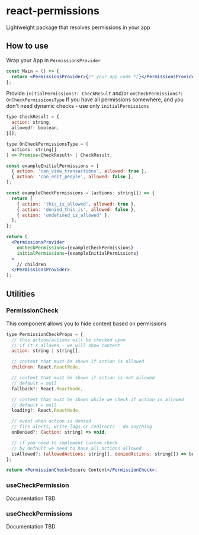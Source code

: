 # react-permissions

Lightweight package that resolves permissions in your app

## How to use

Wrap your App in `PermissionsProvider`

```jsx
const Main = () => {
  return <PermissionsProvider>{/* your app code */}</PermissionsProvider>;
};
```

Provide `initialPermissions?: CheckResult` and/or `onCheckPermissions?: OnCheckPermissionsType`
If you have all permissions somewhere, and you don't need dynamic checks - use only `initialPermissions`

```jsx
type CheckResult = {
  action: string,
  allowed?: boolean,
}[];

type OnCheckPermissionsType = (
  actions: string[]
) => Promise<CheckResult> | CheckResult;

const exampleInitialPermissions = [
  { action: 'can_view_transactions', allowed: true },
  { action: 'can_edit_people', allowed: false },
];

const exampleCheckPermissions = (actions: string[]) => {
  return [
    { action: 'this_is_allowed', allowed: true },
    { action: 'denied_this_is', allowed: false },
    { action: 'undefined_is_allowed' },
  ];
};

return (
  <PermissionsProvider
    onCheckPermissions={exampleCheckPermissions}
    initialPermissions={exampleInitialPermissions}
  >
    // children
  </PermissionsProvider>
);
```

## Utilities

### PermissionCheck

This component allows you to hide content based on permissions

```jsx
type PermissionCheckProps = {
  // this action/actions will be checked upon
  // if it's allowed - we will show content
  action: string | string[],

  // content that must be shown if action is allowed
  children: React.ReactNode,

  // content that must be shown if action is not allowed
  // default = null
  fallback?: React.ReactNode,

  // content that must be shown while we check if action is allowed
  // default = null
  loading?: React.ReactNode,

  // event when action is denied
  // fire alerts, write logs or redirects - do anything
  onDenied?: (action: string) => void,

  // if you need to implement custom check
  // by default we need to have all actions allowed
  isAllowed?: (allowedActions: string[], deniedActions: string[]) => boolean,
};

return <PermissionCheck>Secure Content</PermissionCheck>;
```

### useCheckPermission

Documentation TBD

### useCheckPermissions

Documentation TBD
